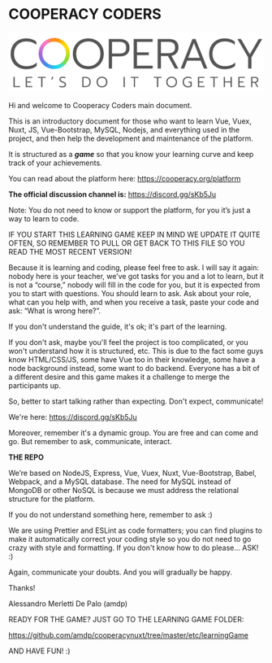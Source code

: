 # COOPERACY CODERS

![Image](assets/image/github/image3.png)

Hi and welcome to Cooperacy Coders main document.

This is an introductory document for those who want
to learn Vue, Vuex, Nuxt, JS, Vue-Bootstrap, MySQL,
Nodejs, and everything used in the project,
and then help the development and maintenance of the platform.

It is structured as a ***game***
so that you know your learning curve
and keep track of your achievements.

You can read about the platform here:
https://cooperacy.org/platform

**The official discussion channel is:**
https://discord.gg/sKb5Ju

Note: You do not need to know or support the platform,
for you it’s just a way to learn to code.

IF YOU START THIS LEARNING GAME KEEP
IN MIND WE UPDATE IT QUITE OFTEN,
SO REMEMBER TO PULL OR GET BACK TO
THIS FILE SO YOU READ THE MOST
RECENT VERSION!

Because it is learning and coding,
please feel free to ask.
I will say it again: nobody here is
your teacher,
we’ve got tasks for you and a lot to
learn, but it is not a “course,”
nobody will fill in the code for you,
but it is expected from you
to start with questions.
You should learn to ask.
Ask about your role,
what can you help with,
and when you receive a task,
paste your code and ask:
“What is wrong here?”.

If you don't understand the guide, it's
ok; it's part of the learning.

If you don't ask, maybe you'll feel
the project is too complicated,
or you won't understand
how it is structured, etc.
This is due to the fact some
guys know HTML/CSS/JS,
some have Vue too in their knowledge,
some have a node background instead,
some want to do backend. Everyone has
a bit of a different desire and this
game makes it a challenge to merge
the participants up.

So, better to start talking
rather than expecting.
Don't expect, communicate!

We're here: https://discord.gg/sKb5Ju

Moreover, remember it's a dynamic group.
You are free and can come and go.
But remember to ask, communicate, interact.

**THE REPO**

We’re based on NodeJS, Express, Vue,
Vuex, Nuxt, Vue-Bootstrap, Babel, Webpack,
and a MySQL database. The need for
MySQL instead of MongoDB or other
NoSQL is because we must address
the relational structure for the
platform.

If you do not understand something here,
remember to ask :)

We are using Prettier and ESLint as
code formatters; you can find plugins
to make it automatically correct your
coding style so you do not need to
go crazy with style and formatting.
If you don't know how to do please...
ASK! :)

Again, communicate your doubts.
And you will gradually be happy.

Thanks!

Alessandro Merletti De Palo (amdp)

READY FOR THE GAME? JUST GO TO THE
LEARNING GAME FOLDER:

https://github.com/amdp/cooperacynuxt/tree/master/etc/learningGame

AND HAVE FUN! :)
